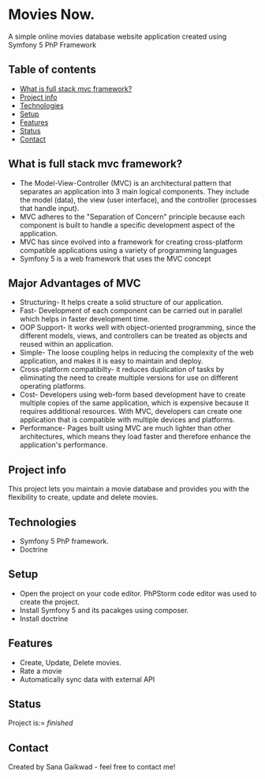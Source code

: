# Movies Now.
A simple online movies database website application created using Symfony 5 PhP Framework


## Table of contents
* [What is full stack mvc framework?](#intro-info)
* [Project info](#general-info)
* [Technologies](#technologies)
* [Setup](#setup)
* [Features](#features)
* [Status](#status)
* [Contact](#contact)

## What is full stack mvc framework?
* The Model-View-Controller (MVC) is an architectural pattern that separates an application into 3 main logical components. They include the model (data), the view (user interface), and the controller (processes that handle input).
* MVC adheres to the "Separation of Concern" principle because each component is built to handle a specific development aspect of the application.
* MVC has since evolved into a framework for creating cross-platform compatible applications using a variety of programming languages
* Symfony 5 is a web framework that uses the MVC concept

## Major Advantages of MVC
* Structuring- It helps create a solid structure of our application.
* Fast- Development of each component can be carried out in parallel which helps in faster development time.
* OOP Support- It works well with object-oriented programming, since the different models, views, and controllers can be treated as objects and reused within an application.
* Simple- The loose coupling helps in reducing the complexity of the web application, and makes it is easy to maintain and deploy.
* Cross-platform compatibilty- it reduces duplication of tasks by eliminating the need to create multiple versions for use on different operating platforms.
* Cost- Developers using web-form based development have to create multiple copies of the same application, which is expensive because it requires additional resources. With MVC, developers can create one application that is compatible with multiple devices and platforms.
* Performance- Pages built using MVC are much lighter than other architectures, which means they load faster and therefore enhance the application's performance.

## Project info
This project lets you maintain a movie database and provides you with the flexibility to create, update and delete movies. 

## Technologies
* Symfony 5 PhP framework.
* Doctrine

## Setup
* Open the project on your code editor. PhPStorm code editor was used to create the project. 
* Install Symfony 5 and its pacakges using composer.
* Install doctrine

## Features
* Create, Update, Delete movies.
* Rate a movie
* Automatically sync data with external API

## Status
Project is:= _finished_

## Contact
Created by Sana Gaikwad - feel free to contact me!
